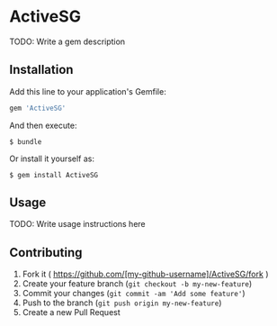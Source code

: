 # ActiveSG

TODO: Write a gem description

## Installation

Add this line to your application's Gemfile:

```ruby
gem 'ActiveSG'
```

And then execute:

    $ bundle

Or install it yourself as:

    $ gem install ActiveSG

## Usage

TODO: Write usage instructions here

## Contributing

1. Fork it ( https://github.com/[my-github-username]/ActiveSG/fork )
2. Create your feature branch (`git checkout -b my-new-feature`)
3. Commit your changes (`git commit -am 'Add some feature'`)
4. Push to the branch (`git push origin my-new-feature`)
5. Create a new Pull Request
